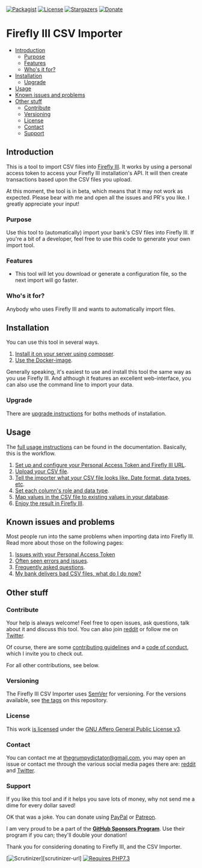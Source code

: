[![Packagist][packagist-shield]][packagist-uri]
[![License][license-shield]][license-uri]
[![Stargazers][stars-shield]][stars-url]
[![Donate][donate-shield]][donate-uri]


# Firefly III CSV Importer

<!-- MarkdownTOC autolink="true" -->

- [Introduction](#introduction)
	- [Purpose](#purpose)
	- [Features](#features)
	- [Who's it for?](#whos-it-for)
- [Installation](#installation)
	- [Upgrade](#upgrade)
- [Usage](#usage)
- [Known issues and problems](#known-issues-and-problems)
- [Other stuff](#other-stuff)
	- [Contribute](#contribute)
	- [Versioning](#versioning)
	- [License](#license)
	- [Contact](#contact)
	- [Support](#support)

<!-- /MarkdownTOC -->

## Introduction

This is a tool to import CSV files into [Firefly III](https://github.com/firefly-iii/firefly-iii). It works by using a personal access token to access your Firefly III installation's API. It will then create transactions based upon the CSV files you upload.

At this moment, the tool is in beta, which means that it may not work as expected. Please bear with me and open all the issues and PR's you like. I greatly appreciate your input!

### Purpose

Use this tool to (automatically) import your bank's CSV files into Firefly III. If you're a bit of a developer, feel free to use this code to generate your own import tool.

### Features

* This tool will let you download or generate a configuration file, so the next import will go faster.

### Who's it for?

Anybody who uses Firefly III and wants to automatically import files.

## Installation

You can use this tool in several ways.

1. [Install it on your server using composer](https://firefly-iii.gitbook.io/firefly-iii-csv-importer/installing-and-running/self_hosted).
2. [Use the Docker-image](https://firefly-iii.gitbook.io/firefly-iii-csv-importer/installing-and-running/docker).

Generally speaking, it's easiest to use and install this tool the same way as you use Firefly III. And although it features an excellent web-interface, you can also use the command line to import your data.

### Upgrade

There are [upgrade instructions](https://firefly-iii.gitbook.io/firefly-iii-csv-importer/upgrading/upgrade) for boths methods of installation.

## Usage

The [full usage instructions](https://firefly-iii.gitbook.io/firefly-iii-csv-importer/) can be found in the documentation. Basically, this is the workflow.

1. [Set up and configure your Personal Access Token and Firefly III URL](https://firefly-iii.gitbook.io/firefly-iii-csv-importer/installing-and-running/configure).
2. [Upload your CSV file](https://firefly-iii.gitbook.io/firefly-iii-csv-importer/importing-data/upload).
3. [Tell the importer what your CSV file looks like. Date format, data types, etc](https://firefly-iii.gitbook.io/firefly-iii-csv-importer/importing-data/configure).
4. [Set each column's role and data type](https://firefly-iii.gitbook.io/firefly-iii-csv-importer/importing-data/roles).
5. [Map values in the CSV file to existing values in your database](https://firefly-iii.gitbook.io/firefly-iii-csv-importer/importing-data/map).
6. [Enjoy the result in Firefly III](https://github.com/firefly-iii/firefly-iii).

## Known issues and problems

Most people run into the same problems when importing data into Firefly III. Read more about those on the following pages:

1. [Issues with your Personal Access Token](https://firefly-iii.gitbook.io/firefly-iii-csv-importer/errors-and-trouble-shooting/token_errors)
1. [Often seen errors and issues](https://firefly-iii.gitbook.io/firefly-iii-csv-importer/errors-and-trouble-shooting/freq_errors).
2. [Frequently asked questions](https://firefly-iii.gitbook.io/firefly-iii-csv-importer/errors-and-trouble-shooting/freq_questions).
3. [My bank delivers bad CSV files, what do I do now?](https://firefly-iii.gitbook.io/firefly-iii-csv-importer/errors-and-trouble-shooting/bad_files)

## Other stuff

### Contribute

Your help is always welcome! Feel free to open issues, ask questions, talk about it and discuss this tool. You can also join [reddit](https://www.reddit.com/r/FireflyIII/) or follow me on [Twitter](https://twitter.com/Firefly_III).

Of course, there are some [contributing guidelines](https://github.com/firefly-iii/csv-importer/blob/master/.github/contributing.md) and a [code of conduct](https://github.com/firefly-iii/csv-importer/blob/master/.github/code_of_conduct.md), which I invite you to check out.

For all other contributions, see below.

### Versioning

The Firefly III CSV Importer uses [SemVer](https://semver.org/) for versioning. For the versions available, see [the tags](https://github.com/firefly-iii/csv-importer/tags) on this repository.

### License

This work [is licensed](https://github.com/firefly-iii/csv-importer/blob/master/LICENSE) under the [GNU Affero General Public License v3](https://www.gnu.org/licenses/agpl-3.0.html).

### Contact

You can contact me at [thegrumpydictator@gmail.com](mailto:thegrumpydictator@gmail.com), you may open an issue or contact me through the various social media pages there are: [reddit](https://www.reddit.com/r/FireflyIII/) and [Twitter](https://twitter.com/Firefly_III).

### Support

If you like this tool and if it helps you save lots of money, why not send me a dime for every dollar saved!

OK that was a joke. You can donate using [PayPal](https://www.paypal.com/cgi-bin/webscr?cmd=_s-xclick&hosted_button_id=44UKUT455HUFA) or [Patreon](https://www.patreon.com/jc5).

I am very proud to be a part of the **[GitHub Sponsors Program](https://github.com/sponsors/JC5)**. Use their program if you can; they'll double your donation!

Thank you for considering donating to Firefly III, and the CSV Importer.

[![Scrutinizer][scrutinizer-shield]][scrutinizer-url]
[![Requires PHP7.3][php-shield]][php-uri]

[scrutinizer-shield]: https://img.shields.io/scrutinizer/g/firefly-iii/csv-importer.svg?style=flat-square
[scrutinizer-uri]: https://scrutinizer-ci.com/g/firefly-iii/csv-importer/
[php-shield]: https://img.shields.io/badge/php-7.3-red.svg?style=flat-square
[php-uri]: https://secure.php.net/downloads.php
[packagist-shield]: https://img.shields.io/packagist/v/firefly-iii/csv-importer.svg?style=flat-square
[packagist-uri]: https://packagist.org/packages/firefly-iii/csv-importer
[license-shield]: https://img.shields.io/github/license/firefly-iii/csv-importer.svg?style=flat-square
[license-uri]: https://www.gnu.org/licenses/agpl-3.0.html
[stars-shield]: https://img.shields.io/github/stars/firefly-iii/csv-importer.svg?style=flat-square
[stars-url]: https://github.com/firefly-iii/csv-importer/stargazers
[donate-shield]: https://img.shields.io/badge/donate-%24%20%E2%82%AC-brightgreen?style=flat-square
[donate-uri]: #support
